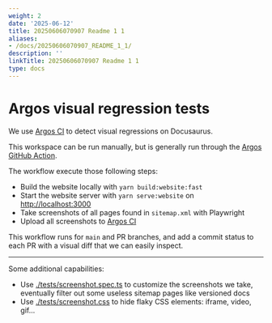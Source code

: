 ```yaml
---
weight: 2
date: '2025-06-12'
title: 20250606070907 Readme 1 1
aliases:
- /docs/20250606070907_README_1_1/
description: ''
linkTitle: 20250606070907 Readme 1 1
type: docs
---
```


# Argos visual regression tests

We use [Argos CI](https://argos-ci.com) to detect visual regressions on Docusaurus.

This workspace can be run manually, but is generally run through the [Argos GitHub Action](../.github/workflows/argos.yml).

The workflow execute those following steps:

- Build the website locally with `yarn build:website:fast`
- Start the website server with `yarn serve:website` on [http://localhost:3000](http://localhost:3000)
- Take screenshots of all pages found in `sitemap.xml` with Playwright
- Upload all screenshots to [Argos CI](https://argos-ci.com)

This workflow runs for `main` and PR branches, and add a commit status to each PR with a visual diff that we can easily inspect.

---

Some additional capabilities:

- Use [./tests/screenshot.spec.ts](./tests/screenshot.spec.ts) to customize the screenshots we take, eventually filter out some useless sitemap pages like versioned docs
- Use [./tests/screenshot.css](./tests/screenshot.css) to hide flaky CSS elements: iframe, video, gif...
